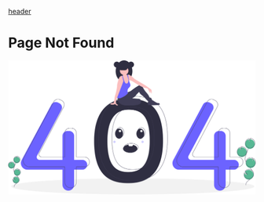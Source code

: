 [header](_header.md ':include')

# Page Not Found

<p align="center">
  <img src="./_media/undraw/page_not_found.svg" alt="Page not found" class="img-404" />
</p>
